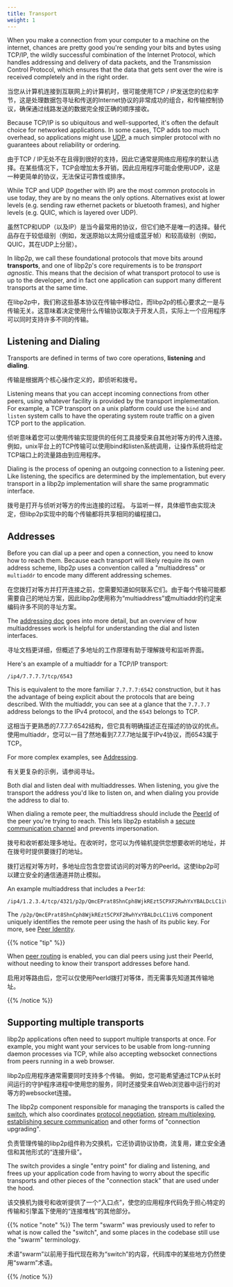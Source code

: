 ```yaml
---
title: Transport
weight: 1
---
```


When you make a connection from your computer to a machine on the internet,
chances are pretty good you're sending your bits and bytes using TCP/IP, the
wildly successful combination of the Internet Protocol, which handles addressing
and delivery of data packets, and the Transmission Control Protocol, which
ensures that the data that gets sent over the wire is received completely and in
the right order.

当您从计算机连接到互联网上的计算机时，很可能使用TCP / IP发送您的位和字节，这是处理数据包寻址和传送的Internet协议的非常成功的组合，和传输控制协议，确保通过线路发送的数据完全按正确的顺序接收。

Because TCP/IP is so ubiquitous and well-supported, it's often the default
choice for networked applications. In some cases, TCP adds too much overhead,
so applications might use [UDP](https://en.wikipedia.org/wiki/User_Datagram_Protocol),
a much simpler protocol with no guarantees about reliability or ordering.

由于TCP / IP无处不在且得到很好的支持，因此它通常是网络应用程序的默认选择。在某些情况下，TCP会增加太多开销，因此应用程序可能会使用UDP，这是一种更简单的协议，无法保证可靠性或排序。

While TCP and UDP (together with IP) are the most common protocols in use today,
they are by no means the only options. Alternatives exist at lower levels
(e.g. sending raw ethernet packets or bluetooth frames), and higher levels
(e.g. QUIC, which is layered over UDP).


虽然TCP和UDP（以及IP）是当今最常用的协议，但它们绝不是唯一的选择。替代品存在于较低级别（例如，发送原始以太网分组或蓝牙帧）和较高级别（例如，QUIC，其在UDP上分层）。

In libp2p, we call these foundational protocols that move bits around
**transports**, and one of libp2p's core requirements is to be
*transport agnostic*. This means that the decision of what transport protocol
to use is up to the developer, and in fact one application can support many
different transports at the same time.

在libp2p中，我们称这些基本协议在传输中移动位，而libp2p的核心要求之一是与传输无关。这意味着决定使用什么传输协议取决于开发人员，实际上一个应用程序可以同时支持许多不同的传输。




## Listening and Dialing
Transports are defined in terms of two core operations, **listening** and
**dialing**.

传输是根据两个核心操作定义的，即侦听和拨号。

Listening means that you can accept incoming connections from other peers,
using whatever facility is provided by the
transport implementation. For example, a TCP transport on a unix platform could
use the `bind` and `listen` system calls to have the operating system route
traffic on a given TCP port to the application.

侦听意味着您可以使用传输实现提供的任何工具接受来自其他对等方的传入连接。 例如，unix平台上的TCP传输可以使用bind和listen系统调用，让操作系统将给定TCP端口上的流量路由到应用程序。

Dialing is the process of opening an outgoing connection to a listening peer.
Like listening, the specifics are determined by the implementation, but every
transport in a libp2p implementation will share the same programmatic interface.

拨号是打开与侦听对等方的传出连接的过程。 与监听一样，具体细节由实现决定，但libp2p实现中的每个传输都将共享相同的编程接口。


## Addresses

Before you can dial up a peer and open a connection, you need to know how to
reach them. Because each transport will likely require its own address scheme,
libp2p uses a convention called a "multiaddress" or `multiaddr` to encode
many different addressing schemes.

在您拨打对等方并打开连接之前，您需要知道如何联系它们。由于每个传输可能都需要自己的地址方案，因此libp2p使用称为“multiaddress”或multiaddr的约定来编码许多不同的寻址方案。

The [addressing doc](/concepts/addressing/) goes into more detail, but an overview of
how multiaddresses work is helpful for understanding the dial and listen
interfaces.

寻址文档更详细，但概述了多地址的工作原理有助于理解拨号和监听界面。

Here's an example of a multiaddr for a TCP/IP transport:

```
/ip4/7.7.7.7/tcp/6543
```

This is equivalent to the more familiar `7.7.7.7:6542` construction, but it
has the advantage of being explicit about the protocols that are being
described. With the multiaddr, you can see at a glance that the `7.7.7.7`
address belongs to the IPv4 protocol, and the `6543` belongs to TCP.

这相当于更熟悉的7.7.7.7:6542结构，但它具有明确描述正在描述的协议的优点。使用multiaddr，您可以一目了然地看到7.7.7.7地址属于IPv4协议，而6543属于TCP。

For more complex examples, see [Addressing](/concepts/addressing/).


有关更复杂的示例，请参阅寻址。

Both dial and listen deal with multiaddresses. When listening, you give the
transport the address you'd like to listen on, and when dialing you provide the
address to dial to.

When dialing a remote peer, the multiaddress should include the
[PeerId](/concepts/peer-identity/) of the peer you're trying to reach.
This lets libp2p establish a [secure communication channel](/concepts/secure-comms/)
and prevents impersonation.


拨号和收听都处理多地址。在收听时，您可以为传输机提供您想要收听的地址，并在拨号时提供要拨打的地址。

拨打远程对等方时，多地址应包含您尝试访问的对等方的PeerId。这使libp2p可以建立安全的通信通道并防止模拟。

An example multiaddress that includes a `PeerId`:

```
/ip4/1.2.3.4/tcp/4321/p2p/QmcEPrat8ShnCph8WjkREzt5CPXF2RwhYxYBALDcLC1iV6
```

The `/p2p/QmcEPrat8ShnCph8WjkREzt5CPXF2RwhYxYBALDcLC1iV6` component uniquely
identifies the remote peer using the hash of its public key.
For more, see [Peer Identity](/concepts/peer-id/).

{{% notice "tip" %}}

When [peer routing](/concepts/peer-routing/) is enabled, you can dial peers
using just their PeerId, without needing to know their transport addresses
before hand.

启用对等路由后，您可以仅使用PeerId拨打对等体，而无需事先知道其传输地址。

{{% /notice %}}

## Supporting multiple transports

libp2p applications often need to support multiple transports at once. For
example, you might want your services to be usable from long-running daemon
processes via TCP, while also accepting websocket connections from peers running
in a web browser.

libp2p应用程序通常需要同时支持多个传输。 例如，您可能希望通过TCP从长时间运行的守护程序进程中使用您的服务，同时还接受来自Web浏览器中运行的对等方的websocket连接。

The libp2p component responsible for managing the transports is called the
[switch][definition_switch], which also coordinates
[protocol negotiation](/concepts/protocol-negotiation),
[stream multiplexing](/concepts/stream-multiplexing),
[establishing secure communication](/concepts/secure-comms/) and other forms of
"connection upgrading".


负责管理传输的libp2p组件称为交换机，它还协调协议协商，流复用，建立安全通信和其他形式的“连接升级”。

The switch provides a single "entry point" for dialing and listening, and frees
up your application code from having to worry about the specific transports
and other pieces of the "connection stack" that are used under the hood.


该交换机为拨号和收听提供了一个“入口点”，使您的应用程序代码免于担心特定的传输和引擎盖下使用的“连接堆栈”的其他部分。

{{% notice "note" %}}
The term "swarm" was previously used to refer to what is now called the "switch",
and some places in the codebase still use the "swarm" terminology.

术语“swarm”以前用于指代现在称为“switch”的内容，代码库中的某些地方仍然使用“swarm”术语。

{{% /notice %}}

[definition_switch]: /reference/glossary/#switch


